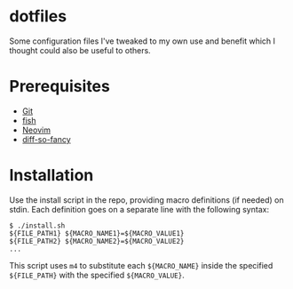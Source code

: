 # dotfiles

Some configuration files I've tweaked to my own use and benefit which I thought could also be useful to others.

# Prerequisites

- [Git](https://git-scm.com/)
- [fish](https://fishshell.com/)
- [Neovim](https://neovim.io/)
- [diff-so-fancy](https://github.com/so-fancy/diff-so-fancy)

# Installation

Use the install script in the repo, providing macro definitions (if needed) on stdin. Each definition goes on a separate line with the following syntax:

    $ ./install.sh
    ${FILE_PATH1} ${MACRO_NAME1}=${MACRO_VALUE1}
    ${FILE_PATH2} ${MACRO_NAME2}=${MACRO_VALUE2}
    ...

This script uses `m4` to substitute each `${MACRO_NAME}` inside the specified `${FILE_PATH}` with the specified `${MACRO_VALUE}`.
